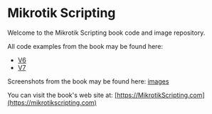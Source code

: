 # Mikrotik Scripting

Welcome to the Mikrotik Scripting book code and image repository.

All code examples from the book may be found here:

- [V6](scripts/v6)
- [V7](scripts/v7)

Screenshots from the book may be found here: [images](screenshots/)

You can visit the book's web site at: [https://MikrotikScripting.com](https://mikrotikscripting.com)
